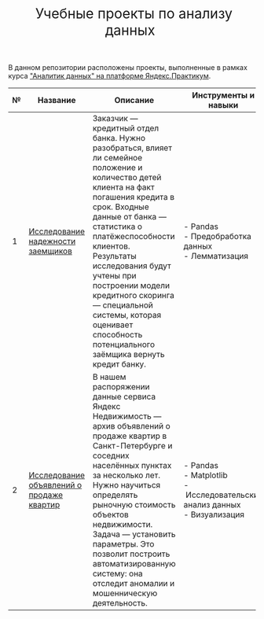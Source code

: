 <h1 style="font-weight:normal" align="center">
  &nbsp;Учебные проекты по анализу данных&nbsp;
</h1>
<br>

В данном репозитории расположены проекты, выполненные в рамках курса ["Аналитик данных" на платформе Яндекс.Практикум](https://practicum.yandex.ru/data-analyst/).

| № | Название | Описание | Инструменты и навыки |
|---|---|---|---|
|1              |[Исследование надежности заемщиков](https://github.com/versiera/practicum_data_analysis/tree/main/project_1)|Заказчик — кредитный отдел банка. Нужно разобраться, влияет ли семейное положение и количество детей клиента на факт погашения кредита в срок. Входные данные от банка — статистика о платёжеспособности клиентов. Результаты исследования будут учтены при построении модели кредитного скоринга — специальной системы, которая оценивает способность потенциального заёмщика вернуть кредит банку.| - Pandas</br>- Предобработка данных</br>- Лемматизация |
|2              |[Исследование объявлений о продаже квартир](https://github.com/versiera/practicum_data_analysis/tree/main/project_2)| В нашем распоряжении данные сервиса Яндекc Недвижимость — архив объявлений о продаже квартир в Санкт-Петербурге и соседних населённых пунктах за несколько лет. Нужно научиться определять рыночную стоимость объектов недвижимости. Задача — установить параметры. Это позволит построить автоматизированную систему: она отследит аномалии и мошенническую деятельность.| - Pandas</br>- Matplotlib</br>- Исследовательский анализ данных</br>- Визуализация |
